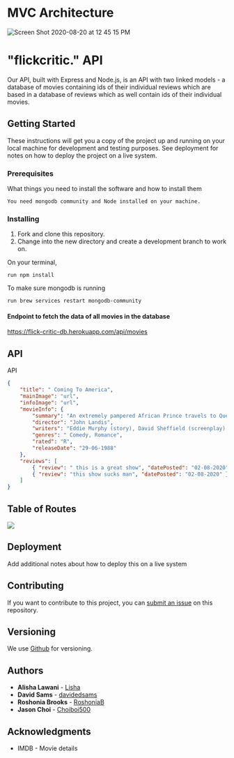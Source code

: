 # MVC Architecture

![Screen Shot 2020-08-20 at 12 45 15 PM](https://user-images.githubusercontent.com/64725210/90806699-0191b000-e2e3-11ea-9833-8a31ba741ef0.png)

# "flickcritic." API

Our API, built with Express and Node.js, is an API with two linked models - a database of movies containing ids of their individual reviews which are based in a database of reviews which as well contain ids of their individual movies.

## Getting Started

These instructions will get you a copy of the project up and running on your local machine for development and testing purposes. See deployment for notes on how to deploy the project on a live system.

### Prerequisites

What things you need to install the software and how to install them

```
You need mongodb community and Node installed on your machine.

```

### Installing

1. Fork and clone this repository.
1. Change into the new directory and create a development branch to work on.

On your terminal,

```
run npm install
```

To make sure mongodb is running

```
run brew services restart mongodb-community
```

#### Endpoint to fetch the data of all movies in the database

https://flick-critic-db.herokuapp.com/api/movies

## API

API

```json
{
	"title": " Coming To America",
	"mainImage": "url",
	"infoImage": "url",
	"movieInfo": {
		"summary": "An extremely pampered African Prince travels to Queens, New York, and goes undercover to find a wife that he can respect for her intelligence and will.",
		"director": "John Landis",
		"writers": "Eddie Murphy (story), David Sheffield (screenplay) ",
		"genres": " Comedy, Romance",
		"rated": "R",
		"releaseDate": "29-06-1988"
	},
	"reviews": [
		{ "review": " this is a great show", "datePosted": "02-08-2020" },
		{ "review": "this show sucks man", "datePosted": "02-08-2020" }
	]
}
```

## Table of Routes
![](https://user-images.githubusercontent.com/64725210/90826983-082f2000-e301-11ea-82bc-aa2d9031414f.png)

## Deployment

Add additional notes about how to deploy this on a live system

## Contributing

If you want to contribute to this project, you can [submit an issue](https://github.com/GroupFlickCritic/backend/issues) on this repository.

## Versioning

We use [Github](http://github.com) for versioning.

## Authors

- **Alisha Lawani** - [Lisha](https://github.com/alishalawani)
- **David Sams** - [davidedsams](https://github.com/davidedsams)
- **Roshonia Brooks** - [RoshoniaB](https://github.com/RoshoniaB)
- **Jason Choi** - [Choiboi500](https://github.com/Choiboi500)

## Acknowledgments

- IMDB - Movie details
